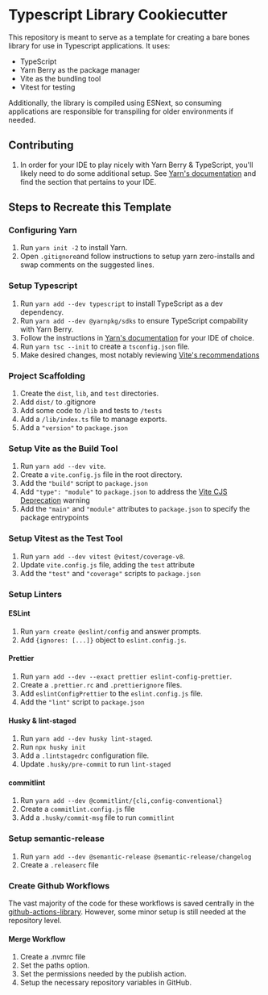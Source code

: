 # Typescript Library Cookiecutter

This repository is meant to serve as a template for creating a bare bones
library for use in Typescript applications. It uses:

- TypeScript
- Yarn Berry as the package manager
- Vite as the bundling tool
- Vitest for testing

Additionally, the library is compiled using ESNext, so consuming applications are responsible for transpiling
for older environments if needed.

## Contributing

1. In order for your IDE to play nicely with Yarn Berry & TypeScript, you'll likely need to do some additional setup. See [Yarn's documentation](https://yarnpkg.com/getting-started/editor-sdks) and find the section that pertains to your IDE.

## Steps to Recreate this Template

### Configuring Yarn

1. Run `yarn init -2` to install Yarn.
1. Open `.gitignore`and follow instructions to setup yarn zero-installs and swap comments on the suggested lines.

### Setup Typescript

1. Run `yarn add --dev typescript` to install TypeScript as a dev dependency.
1. Run `yarn add --dev @yarnpkg/sdks` to ensure TypeScript compability with Yarn Berry.
1. Follow the instructions in [Yarn's documentation](https://yarnpkg.com/getting-started/editor-sdks) for your IDE of choice.
1. Run `yarn tsc --init` to create a `tsconfig.json` file.
1. Make desired changes, most notably reviewing [Vite's recommendations](https://vite.dev/guide/features#typescript)

### Project Scaffolding

1. Create the `dist`, `lib`, and `test` directories.
1. Add `dist/` to .gitignore
1. Add some code to `/lib` and tests to `/tests`
1. Add a `/lib/index.ts` file to manage exports.
1. Add a `"version"` to `package.json`

### Setup Vite as the Build Tool

1. Run `yarn add --dev vite`.
1. Create a `vite.config.js` file in the root directory.
1. Add the `"build"` script to `package.json`
1. Add `"type": "module"` to `package.json` to address the [Vite CJS Deprecation](https://vite.dev/guide/troubleshooting.html#vite-cjs-node-api-deprecated) warning
1. Add the `"main"` and `"module"` attributes to `package.json` to specify the package entrypoints

### Setup Vitest as the Test Tool

1. Run `yarn add --dev vitest @vitest/coverage-v8`.
1. Update `vite.config.js` file, adding the `test` attribute
1. Add the `"test"` and `"coverage"` scripts to `package.json`

### Setup Linters

#### ESLint

1. Run `yarn create @eslint/config` and answer prompts.
1. Add `{ignores: [...]}` object to `eslint.config.js`.

#### Prettier

1. Run `yarn add --dev --exact prettier eslint-config-prettier`.
1. Create a `.prettier.rc` and `.prettierignore` files.
1. Add `eslintConfigPrettier` to the `eslint.config.js` file.
1. Add the `"lint"` script to `package.json`

#### Husky & lint-staged

1. Run `yarn add --dev husky lint-staged`.
1. Run `npx husky init`
1. Add a `.lintstagedrc` configuration file.
1. Update `.husky/pre-commit` to run `lint-staged`

#### commitlint

1. Run `yarn add --dev @commitlint/{cli,config-conventional}`
1. Create a `commitlint.config.js` file
1. Add a `.husky/commit-msg` file to run `commitlint`

### Setup semantic-release

1. Run `yarn add --dev @semantic-release @semantic-release/changelog`
1. Create a `.releaserc` file

### Create Github Workflows

The vast majority of the code for these workflows is saved centrally in the
[github-actions-library](https://github.com/24dlong/github-actions-library).
However, some minor setup is still needed at the repository level.

#### Merge Workflow

1. Create a .nvmrc file
1. Set the paths option.
1. Set the permissions needed by the publish action.
1. Setup the necessary repository variables in GitHub.
